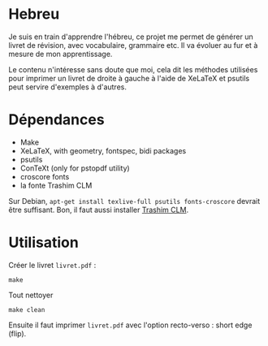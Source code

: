 Hebreu
======

Je suis en train d'apprendre l'hébreu, ce projet me permet de générer
un livret de révision, avec vocabulaire, grammaire etc. Il va évoluer
au fur et à mesure de mon apprentissage.

Le contenu n'intéresse sans doute que moi, cela dit les méthodes
utilisées pour imprimer un livret de droite à gauche à l'aide de
XeLaTeX et psutils peut servire d'exemples à d'autres.

Dépendances
===========

- Make
- XeLaTeX, with geometry, fontspec, bidi packages
- psutils
- ConTeXt (only for pstopdf utility)
- croscore fonts
- la fonte Trashim CLM

Sur Debian, `apt-get install texlive-full psutils fonts-croscore`
devrait être suffisant. Bon, il faut aussi installer [Trashim
CLM](http://culmus.sourceforge.net/fancy/).

Utilisation
===========

Créer le livret `livret.pdf` :

    make

Tout nettoyer

    make clean

Ensuite il faut imprimer `livret.pdf` avec l'option recto-verso :
short edge (flip).